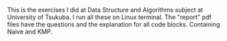 This is the exercises I did at Data Structure and Algorithms subject at University of Tsukuba. I run all these on Linux terminal. The "report" pdf files have the questions and the explanation for all code blocks.
Containing Naive and KMP.
